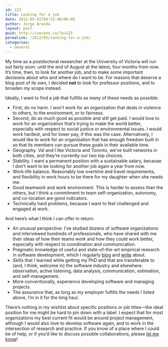 ```yaml
---
id: 123
title: Looking for a job
date: 2012-05-01T09:53:48+00:00
author: Jorge Aranda
layout: post
guid: http://cuevano.ca/?p=123
permalink: /2012/05/looking-for-a-job/
categories:
  - General
---
```

My time as a postdoctoral researcher at the University of Victoria will run out fairly soon: until the end of August at the latest, four months from now. It&#8217;s time, then, to look for another job, and to make some important decisions about who and where do I want to be. For reasons that deserve a blog post of its own, I decided **not** to look for professor positions, and to broaden my scope instead.

Ideally, I want to find a job that fulfills as many of these needs as possible:

  * First, do no harm. I won&#8217;t work for an organization that deals in violence to others, to the environment, or to fairness.
  * Second, do as much good as possible and still get paid. I would love to work for an organization that&#8217;s trying to make the world better, especially with respect to social justice or environmental issues. I would work hardest, and for lower pay, if this was the case. Alternatively, I would like to work for an organization that has enough freedom built in so that its members can pursue these goals in their available time.
  * Geography. Val and I like Victoria and Toronto, we&#8217;ve built networks in both cities, and they&#8217;re currently our two top choices.
  * Stability. I want a permanent position with a sustainable salary, because I don&#8217;t want to be looking for another job again a year from now.
  * Work-life balance. Reasonably low overtime and travel requirements, and flexibility in work hours to be there for my daughter when she needs me.
  * Good teamwork and work environment. This is harder to assess than the others, but I think a commitment to team self-organization, autonomy, and co-location are good indicators.
  * Technically hard problems, because I want to feel challenged and engaged at work.

And here&#8217;s what I think I can offer in return:

  * An unusual perspective: I&#8217;ve studied dozens of software organizations and interviewed hundreds of professionals, who have shared with me their ideas of how their teams work and how they could work better, especially with respect to coordination and communication.
  * Pragmatic knowledge of useful and state-of-the-art empirical research in software development, which I regularly [blog](http://www.neverworkintheory.org/ "It Will Never Work in Theory") and [write](http://www.americanscientist.org/issues/feature/2011/6/empirical-software-engineering "For instance, this American Scientist piece, co-authored by Greg Wilson") about.
  * Skills that I learned while getting my PhD and that are transferable to (and, I think, welcome in) the software industry and elsewhere: observation, active listening, data analysis, communication, estimation, and self-management.
  * More conventionally, experience developing software and managing projects.
  * The assurance that, as long as my employer fulfills the needs I listed above, I&#8217;m in it for the long haul.

There&#8217;s nothing in my wishlist about specific positions or job titles&#8212;the ideal position for me might be hard to pin down with a label. I expect that for most organizations my best current fit would be around project management, although I would also love to develop software again, and to work in the intersection of research and practice. If you know of a place where I could be of help, or if you&#8217;d like to discuss possible collaborations, please [let me know](mailto:jorge.aranda@cuevano.ca)!